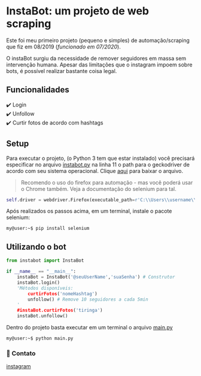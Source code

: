 # InstaBot: um projeto de web scraping

Este foi meu primeiro projeto (pequeno e simples) de automação/scraping que fiz em 08/2019 (*funcionado em 07/2020*). 

O instaBot surgiu da necessidade de remover seguidores em massa sem intervenção humana. Apesar das limitações que o instagram impoem sobre bots, é possível realizar bastante coisa legal.


## Funcionalidades
✔️ Login <br>
✔️ Unfollow <br>
✔️ Curtir fotos de acordo com hashtags <br>

## Setup

Para executar o projeto, (o Python 3 tem que estar instalado) você precisará especificar no arquivo [instabot.py](instabot.py) na linha 11 o path para o geckodriver de acordo com seu sistema operacional. Clique [aqui](https://github.com/mozilla/geckodriver/releases) para baixar o arquivo.

> Recomendo o uso do firefox para automação - mas você poderá usar o Chrome também. Veja a documentação do selenium para tal. 

```python
self.driver = webdriver.Firefox(executable_path=r'C:\\Users\\username\\geckodriver')
```

Após realizados os passos acima, em um terminal, instale o pacote selenium:


```console
my@user:~$ pip install selenium 
```

## Utilizando o bot


```python
from instabot import InstaBot 

if __name__ == "__main__":
    instaBot = InstaBot('@seuUserName','suaSenha') # Construtor
    instaBot.login() 
    'Métodos disponíveis: 
        curtirFotos('nomeHashtag')
        unfollow() # Remove 10 seguidores a cada 5min
    '
    #instaBot.curtirFotos('tiringa')
    instaBot.unfollow()

```

Dentro do projeto basta executar em um terminal o arquivo [main.py](main.py)
```console
my@user:~$ python main.py 
```

### :email: Contato

[instagram](www.instagram.com/juliomiguel.dev)
